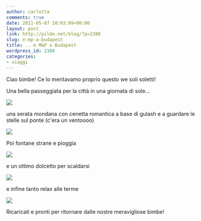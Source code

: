 ```yaml
---
author: carlotta
comments: true
date: 2011-05-07 10:03:09+00:00
layout: post
link: http://pilde.net/blog/?p=2388
slug: e-mp-a-budapest
title: .. e M&P a Budapest
wordpress_id: 2388
categories:
- viaggi
---
```


Ciao bimbe! Ce lo meritavamo proprio questo we soli soletti!

Una bella passeggiata per la città in una giornata di sole...

[![](http://pilde.net/blog/wp-content/uploads/2011/05/budapest1.jpg)](http://None)

una serata mondana con cenetta romantica a base di gulash e a guardare le stelle sul ponte (c'era un ventoooo)

[![](http://pilde.net/blog/wp-content/uploads/2011/05/budapest2.jpg)](http://None)

Poi fontane strane e pioggia

[![](http://pilde.net/blog/wp-content/uploads/2011/05/budapest3.jpg)](http://None)

e un ottimo dolcetto per scaldarsi

[![](http://pilde.net/blog/wp-content/uploads/2011/05/budapest4.jpg)](http://None)

e infine tanto relax alle terme

![](http://pilde.net/blog/wp-content/uploads/2011/05/budapest5.jpg)

Ricaricati e pronti per ritornare dalle nostre meravigliose bimbe!
